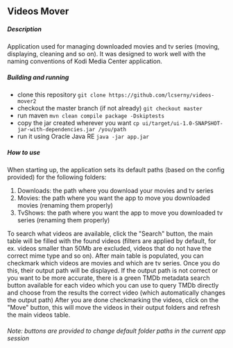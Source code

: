 Videos Mover
------------------------------------------------

##### Description
Application used for managing downloaded movies and tv series (moving, displaying, cleaning and so on). It was designed to work well with the naming conventions of Kodi Media Center application.

##### Building and running
- clone this repository `git clone https://github.com/lcserny/videos-mover2`
- checkout the master branch (if not already) `git checkout master`
- run maven `mvn clean compile package -Dskiptests`
- copy the jar created wherever you want `cp ui/target/ui-1.0-SNAPSHOT-jar-with-dependencies.jar /you/path`
- run it using Oracle Java RE `java -jar app.jar`

##### How to use
When starting up, the application sets its default paths (based on the config provided) for the following folders:
1. Downloads: the path where you download your movies and tv series
2. Movies: the path where you want the app to move you downloaded movies (renaming them properly)
3. TvShows: the path where you want the app to move you downloaded tv series (renaming them properly)

To search what videos are available, click the "Search" button, the main table will be filled with the found videos (filters are applied by default, for ex. videos smaller than 50Mb are excluded, videos that do not have the correct mime type and so on).
After main table is populated, you can checkmark which videos are movies and which are tv series. Once you do this, their output path will be displayed.
If the output path is not correct or you want to be more accurate, there is a green TMDb metadata search button available for each video which you can use to query TMDb directly and choose from the results the correct video (which automatically changes the output path)
After you are done checkmarking the videos, click on the "Move" button, this will move the videos in their output folders and refresh the main videos table.
###### Note: buttons are provided to change default folder paths in the current app session
 
 
